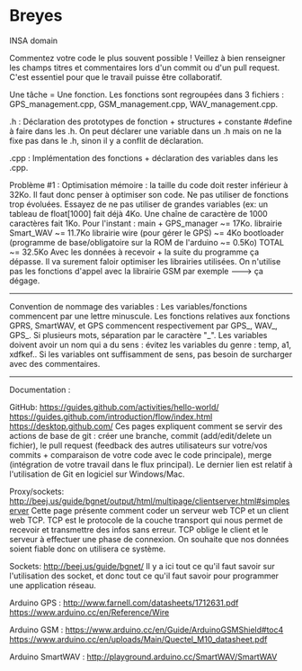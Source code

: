 # Breyes

INSA domain

Commentez votre code le plus souvent possible ! Veillez à bien renseigner les champs titres et commentaires lors d'un commit ou d'un pull request. C'est essentiel pour que le travail puisse être collaboratif. 

Une tâche = Une fonction. Les fonctions sont regroupées dans 3 fichiers : GPS_management.cpp, GSM_management.cpp, WAV_management.cpp. 

.h : Déclaration des prototypes de fonction + structures + constante #define à faire dans les .h. On peut déclarer une variable dans un .h mais on ne la fixe pas dans le .h, sinon il y a conflit de déclaration.

.cpp : Implémentation des fonctions + déclaration des variables dans les .cpp. 

Problème #1 : Optimisation mémoire : la taille du code doit rester inférieur à 32Ko. Il faut donc penser à optimiser son code. Ne pas utiliser de fonctions trop évoluées. Essayez de ne pas utiliser de grandes variables (ex: un tableau de float[1000] fait déjà 4Ko. Une chaîne de caractère de 1000 caractères fait 1Ko. 
Pour l'instant :
main + GPS_manager ~= 17Ko. 
librairie Smart_WAV ~= 11.7Ko
librairie wire (pour gérer le GPS) ~= 4Ko
bootloader (programme de base/obligatoire sur la ROM de l'arduino ~= 0.5Ko)
TOTAL ~= 32.5Ko
Avec les données à recevoir + la suite du programme ça dépasse. Il va surement faloir optimiser les librairies utilisées.
On n'utilise pas les fonctions d'appel avec la librairie GSM par exemple ---> ça dégage. 

-------------------------------

Convention de nommage des variables : 
Les variables/fonctions commencent par une lettre minuscule. Les fonctions relatives aux fonctions GPRS, SmartWAV, et GPS commencent respectivement par GPS_, WAV_, GPS_. Si plusieurs mots, séparation par le caractère "_". Les variables doivent avoir un nom qui a du sens : évitez les variables du genre : temp, a1, xdfkef.. Si les variables ont suffisamment de sens, pas besoin de surcharger avec des commentaires. 

------------------------------

Documentation : 

GitHub:
https://guides.github.com/activities/hello-world/
https://guides.github.com/introduction/flow/index.html
https://desktop.github.com/
Ces pages expliquent comment se servir des actions de base de git : créer une branche, commit (add/edit/delete un fichier), le pull request (feedback des autres utilisateurs sur votre/vos commits + comparaison de votre code avec le code principale), merge (intégration de votre travail dans le flux principal). 
Le dernier lien est relatif à l'utilisation de Git en logiciel sur Windows/Mac. 


Proxy/sockets:
http://beej.us/guide/bgnet/output/html/multipage/clientserver.html#simpleserver
Cette page présente comment coder un serveur web TCP et un client web TCP. TCP est le protocole de la couche transport qui nous permet de recevoir et transmettre des infos sans erreur. TCP oblige le client et le serveur à effectuer une phase de connexion. On souhaite que nos données soient fiable donc on utilisera ce système. 

Sockets: http://beej.us/guide/bgnet/
Il y a ici tout ce qu'il faut savoir sur l'utilisation des socket, et donc tout ce qu'il faut savoir pour programmer une application réseau. 

Arduino GPS : http://www.farnell.com/datasheets/1712631.pdf
https://www.arduino.cc/en/Reference/Wire

Arduino GSM : https://www.arduino.cc/en/Guide/ArduinoGSMShield#toc4
https://www.arduino.cc/en/uploads/Main/Quectel_M10_datasheet.pdf

Arduino SmartWAV : http://playground.arduino.cc/SmartWAV/SmartWAV
